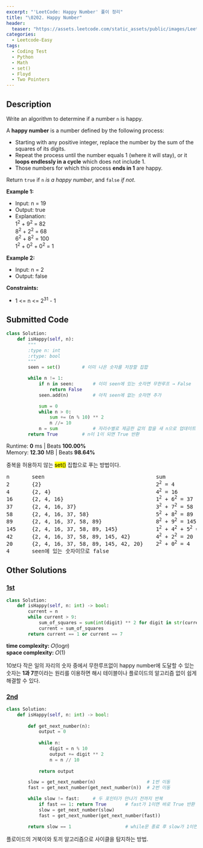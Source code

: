 ```yaml
---
excerpt: "'LeetCode: Happy Number' 풀이 정리"
title: "\0202. Happy Number"
header:
  teaser: "https://assets.leetcode.com/static_assets/public/images/LeetCode_Sharing.png"
categories:
  - Leetcode-Easy
tags:
  - Coding Test
  - Python
  - Math
  - set()
  - Floyd
  - Two Pointers
---
```


## <i class="fa-solid fa-file-lines"></i> Description

Write an algorithm to determine if a number `n` is happy.

A **happy number** is a number defined by the following process:

- Starting with any positive integer, replace the number by the sum of the squares of its digits.
- Repeat the process until the number equals 1 (where it will stay), or it **loops endlessly in a cycle** which does not include 1.
- Those numbers for which this process **ends in 1** are happy.

Return `true` if `n` *is a happy number*, and `false` *if not*.

**Example 1:**

- Input: n = 19
- Output: true
- Explanation:   
1<sup>2</sup> + 9<sup>2</sup> = 82   
8<sup>2</sup> + 2<sup>2</sup> = 68   
6<sup>2</sup> + 8<sup>2</sup> = 100   
1<sup>2</sup> + 0<sup>2</sup> + 0<sup>2</sup> = 1   

**Example 2:**

- Input: n = 2
- Output: false

**Constraints:**

- 1 <= n <= 2<sup>31</sup> - 1

## <i class="fa-solid fa-cloud-arrow-up"></i> Submitted Code

```python
class Solution:
    def isHappy(self, n):
        """
        :type n: int
        :rtype: bool
        """
        seen = set()        # 이미 나온 숫자를 저장할 집합

        while n != 1:
            if n in seen:       # 이미 seen에 있는 숫자면 무한루프 → False
                return False
            seen.add(n)         # 아직 seen에 없는 숫자면 추가

            sum = 0   
            while n > 0:
                sum += (n % 10) ** 2
                n //= 10
            n = sum             # 자리수별로 제곱한 값의 합을 새 n으로 업데이트
        return True         # n이 1이 되면 True 반환
```
<i class="fa-solid fa-clock"></i> Runtime: **0** ms \| Beats **100.00%**   
<i class="fa-solid fa-memory"></i> Memory: **12.30** MB \| Beats **98.64%**

중복을 허용하지 않는 <mark>set()</mark> 집합으로 푸는 방법이다.

<pre>
n       seen                                   sum      
2       {2}                                    2<sup>2</sup> = 4
4       {2, 4}                                 4<sup>2</sup> = 16  
16      {2, 4, 16}                             1<sup>2</sup> + 6<sup>2</sup> = 37  
37      {2, 4, 16, 37}                         3<sup>2</sup> + 7<sup>2</sup> = 58 
58      {2, 4, 16, 37, 58}                     5<sup>2</sup> + 8<sup>2</sup> = 89    
89      {2, 4, 16, 37, 58, 89}                 8<sup>2</sup> + 9<sup>2</sup> = 145 
145     {2, 4, 16, 37, 58, 89, 145}            1<sup>2</sup> + 4<sup>2</sup> + 5<sup>2</sup> = 42  
42      {2, 4, 16, 37, 58, 89, 145, 42}        4<sup>2</sup> + 2<sup>2</sup> = 20 
20      {2, 4, 16, 37, 58, 89, 145, 42, 20}    2<sup>2</sup> + 0<sup>2</sup> = 4 
4       seen에 있는 숫자이므로 false
</pre>

## <i class="fa-solid fa-flask"></i> Other Solutions

### <a href="https://leetcode.com/problems/happy-number/solutions/6592711/concise-easy-and-unique-solution-no-hash-hydh/" target="_blank">1st</a>

```python
class Solution:
    def isHappy(self, n: int) -> bool:
        current = n
        while current > 9:
            sum_of_squares = sum(int(digit) ** 2 for digit in str(current))
            current = sum_of_squares
        return current == 1 or current == 7
```
<i class="fa-solid fa-clock"></i> **time complexity:** 𝑂(log𝑛)   
<i class="fa-solid fa-memory"></i> **space complexity:** 𝑂(1)    

10보다 작은 일의 자리의 숫자 중에서 무한루프없이 happy number에 도달할 수 있는 숫자는 **1과 7**뿐이라는 원리를 이용하면 해시 테이블이나 플로이드의 알고리즘 없이 쉽게 해결할 수 있다.

### <a href="https://leetcode.com/problems/happy-number/solutions/6592711/concise-easy-and-unique-solution-no-hash-hydh/" target="_blank">2nd</a>

```python
class Solution:
    def isHappy(self, n: int) -> bool:    
        
        def get_next_number(n):
            output = 0
            
            while n:
                digit = n % 10
                output += digit ** 2
                n = n // 10
            
            return output

        slow = get_next_number(n)                   # 1번 이동
        fast = get_next_number(get_next_number(n))  # 2번 이동

        while slow != fast:     # 두 포인터가 만나기 전까지 반복
            if fast == 1: return True       # fast가 1이면 바로 True 반환
            slow = get_next_number(slow)
            fast = get_next_number(get_next_number(fast))

        return slow == 1                    # while문 종료 후 slow가 1이면 True 반환
```
플로이드의 거북이와 토끼 알고리즘으로 사이클을 탐지하는 방법.